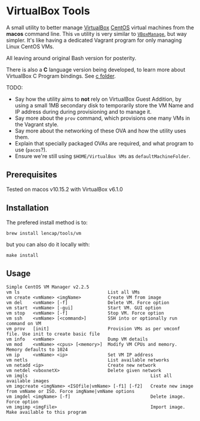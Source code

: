 # VirtualBox Tools
A small utility to better manage [VirtualBox](https://www.virtualbox.org/) [CentOS](https://www.centos.org/) virtual machines from the __macos__ command line. This `vm` utility is very similar to [`VBoxManage`](https://www.virtualbox.org/manual/ch08.html), but way simpler. It's like having a dedicated Vagrant program for only managing Linux CentOS VMs.

All leaving around original Bash version for posterity.

There is also a __C__ language version being developed, to learn more about VirtualBox C Program bindings. See [c folder](https://github.com/lencap/vboxtools/tree/master/c).

TODO:
* Say how the utility aims to __not__ rely on VirtualBox Guest Addition, by using a small 1MB secondary disk to temporarily store the VM Name and IP address during during provisioning and to manage it.
* Say more about the `prov` command, which provisions one many VMs in the Vagrant style.
* Say more about the networking of these OVA and how the utility uses them.
* Explain that specially packaged OVAs are required, and what program to use (`pacos`?).
* Ensure we're still using `$HOME/VirtualBox VMs` as `defaultMachineFolder`.

## Prerequisites
Tested on macos v10.15.2 with VirtualBox v6.1.0

## Installation
The prefered install method is to:

`brew install lencap/tools/vm`

but you can also do it locally with:

`make install`

## Usage
```
Simple CentOS VM Manager v2.2.5
vm ls                                 List all VMs
vm create <vmName> <imgName>          Create VM from image
vm del    <vmName> [-f]               Delete VM. Force option
vm start  <vmName> [-gui]             Start VM. GUI option
vm stop   <vmName> [-f]               Stop VM. Force option
vm ssh    <vmName> [<command>]        SSH into or optionally run command on VM
vm prov   [init]                      Provision VMs as per vmconf file. Use init to create basic file
vm info   <vmName>                    Dump VM details
vm mod    <vmName> <cpus> [<memory>]  Modify VM CPUs and memory. Memory defaults to 1024
vm ip     <vmName> <ip>               Set VM IP address
vm netls                              List available networks
vm netadd <ip>                        Create new network
vm netdel <vboxnetX>                  Delete given network
vm imgls                                              List all available images
vm imgcreate <imgName> <ISOfile|vmName> [-f1] [-f2]   Create new image from vmName or ISO. Force imgName|vmName options
vm imgdel <imgName> [-f]                              Delete image. Force option
vm imgimp <imgFile>                                   Import image. Make available to this program
```
